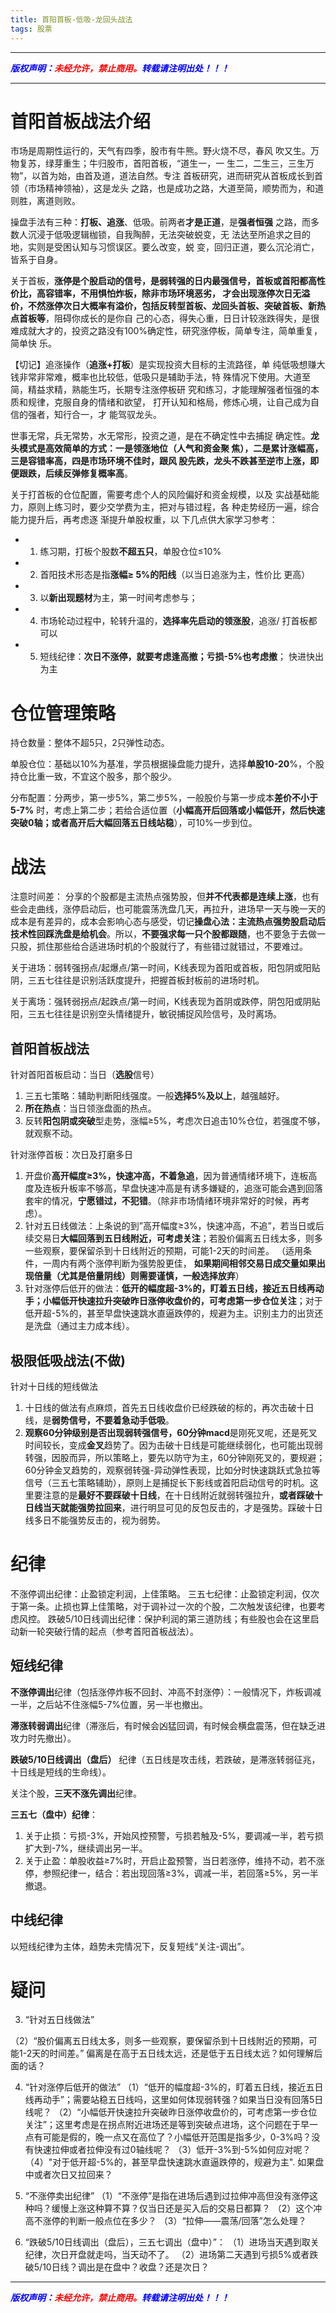 ```yaml
---
title: 首阳首板-低吸-龙回头战法
tags: 股票
---
```



------

***<font color=blue>版权声明：</font><font color=red>未经允许，禁止商用。</font><font color=blue>转载请注明出处！！！</font>***

------
# 首阳首板战法介绍 
市场是周期性运行的，天气有四季，股市有牛熊。野火烧不尽，春风 吹又生。万物复苏，绿芽重生；牛归股市，首阳首板，“道生一，一 生二，二生三，三生万物”，以首为始，由首及道，道法自然。专注 首板研究，进而研究从首板成长到首领（市场精神领袖），这是龙头 之路，也是成功之路，大道至简，顺势而为，和道则胜，离道则败。 

操盘手法有三种：**打板、追涨**、低吸。前两者**才是正道**，是**强者恒强** 之路，而多数人沉浸于低吸逻辑枷锁，自我陶醉，无法突破蜕变，无 法达至所追求之目的地，实则是受困认知与习惯误区。要么改变，蜕 变，回归正道，要么沉沦消亡，皆系于自身。 

关于首板，**涨停是个股启动的信号，是弱转强的日内最强信号，首板或首阳都高性价比，高容错率，不用惧怕炸板，除非市场环境恶劣， 才会出现涨停次日无溢价，不然涨停次日大概率有溢价，包括反转型首板、龙回头首板、突破首板、新热点首板等**，阻碍你成长的是你自 己的心态，得失心重，日日计较涨跌得失，是很难成就大才的，投资之路没有100%确定性，研究涨停板，简单专注，简单重复，简单快 乐。 

【切记】追涨操作（**追涨+打板**）是实现投资大目标的主流路径，单 纯低吸想赚大钱非常非常难，概率也比较低，低吸只是辅助手法，特 殊情况下使用。大道至简，精益求精，熟能生巧，长期专注涨停板研 究和练习，才能理解强者恒强的本质和规律，克服自身的情绪和欲望， 打开认知和格局，修炼心境，让自己成为自信的强者，知行合一，才 能驾驭龙头。 

世事无常，兵无常势，水无常形，投资之道，是在不确定性中去捕捉 确定性。**龙头模式是高效简单的方式：一是领涨地位（人气和资金聚 焦），二是累计涨幅高，三是容错率高，四是市场环境不佳时，跟风 股先跌，龙头不跌甚至逆市上涨，即便跟跌，后续反弹修复概率高**。 

关于打首板的仓位配置，需要考虑个人的风险偏好和资金规模，以及 实战基础能力，原则上练习时，要少交学费为主，把对与错过程，各 种走势经历一遍，综合能力提升后，再考虑逐 渐提升单股权重，以 下几点供大家学习参考： 
* 1. 练习期，打板个股数**不超五只**，单股仓位≤10% 
* 2. 首阳技术形态是指**涨幅≥ 5%的阳线**（以当日追涨为主，性价比 更高） 
* 3. 以**新出现题材**为主，第一时间考虑参与； 
* 4. 市场轮动过程中，轮转升温的，**选择率先启动的领涨股**，追涨/ 打首板都可以 
* 5. 短线纪律：**次日不涨停，就要考虑逢高撤；亏损-5%也考虑撤**； 快进快出为主

# 仓位管理策略
持仓数量：整体不超5只，2只弹性动态。

单股仓位：基础以10%为基准，学员根据操盘能力提升，选择**单股10-20**%，个股持仓比重一致，不宜这个股多，那个股少。

分布配置：分两步，第一步5%，第二步5%，一般股价与第一步成本**差价不小于5-7%** 时，考虑上第二步；若给合适位置（**小幅高开后回落或小幅低开，然后快速突破0轴；或者高开后大幅回落五日线站稳**），可10%一步到位。

# 战法

注意时间差： 分享的个股都是主流热点强势股，但**并不代表都是连续上涨**，也有些会走曲线，涨停启动后，也可能震荡洗盘几天，再拉升，进场早一天与晚一天的成本是有差异的，成本会影响心态与感受，切记**操盘心法：主流热点强势股启动后技术性回踩洗盘是给机会**。所以，**不要强求每一只个股都跟随**，也不要急于去做一只股，抓住那些给合适进场时机的个股就行了，有些错过就错过，不要难过。

关于进场：弱转强拐点/起爆点/第一时间，K线表现为首阳或首板，阳包阴或阳贴阴，三五七往往是识别活跃度提升，把握首板封板前的进场时机。

关于离场：强转弱拐点/起跌点/第一时间，K线表现为首阴或跌停，阴包阳或阴贴阳，三五七往往是识别空头情绪提升，敏锐捕捉风险信号，及时离场。

## 首阳首板战法
针对首阳首板启动：当日（**选股**信号）
1. 三五七策略：辅助判断阳线强度。一般**选择5%及以上**，越强越好。
2. **所在热点**：当日领涨盘面的热点。
3. 反转**阳包阴或突破**型走势，涨幅≥5%，考虑次日追击10%仓位，若强度不够，就观察不动。

针对涨停首板：次日及打磨多日
1. 开盘价**高开幅度≥3%，快速冲高，不着急追**，因为普通情绪环境下，连板高度及连板升板率不够高，早盘快速冲高是有诱多嫌疑的，追涨可能会遇到回落套牢的情况，**宁愿错过，不犯错**。（除非市场情绪环境非常好的时候，再考虑）。
2. 针对五日线做法：上条说的到”高开幅度≥3%，快速冲高，不追”，若当日或后续交易日**大幅回落到五日线附近，可考虑关注**；若股价偏离五日线太多，则多一些观察，要保留杀到十日线附近的预期，可能1-2天的时间差。 （适用条件，一周内有两个涨停判断为强势股更佳， **如果期间相邻交易日成交量如果出现倍量（尤其是倍量阴线）则需要谨慎，一般选择放弃**）
3. 针对涨停后低开的做法：**低开的幅度超-3%的，盯着五日线，接近五日线再动手；小幅低开快速拉升突破昨日涨停收盘价的，可考虑第一步仓位关注**；对于低开超-5%的，甚至早盘快速跳水直逼跌停的，规避为主。识别主力的出货还是洗盘（通过主力成本线）。

## 极限低吸战法(不做)
针对十日线的短线做法
1. 十日线的做法有点麻烦，首先五日线收盘价已经跌破的标的，再次击破十日线，是**弱势信号，不要着急动手低吸**。
2. **观察60分钟级别是否出现弱转强信号，60分钟macd**是刚死叉呢，还是死叉时间较长，变成**金叉**趋势了。因为击破十日线是可能继续弱化，也可能出现弱转强，因股而异，所以策略上，要先以防守为主，60分钟刚死叉的，要规避；60分钟金叉趋势的，观察弱转强-异动弹性表现，比如分时快速跳跃式急拉等信号（三五七策略辅助），原则上是捕捉长下影线或首阳启动信号的时机。这里要注意的是**最好不要踩破十日线**，在十日线附近就弱转强拉升，**或者踩破十日线当天就能强势拉回来**，进行明显可见的反包反击的，才是强势。踩破十日线多日不能强势反击的，视为弱势。


# 纪律
不涨停调出纪律：止盈锁定利润，上佳策略。
三五七纪律：止盈锁定利润，仅次于第一条。止损也算上佳策略，对于调补过一次的个股，二次触发该纪律，也要考虑风控。
跌破5/10日线调出纪律：保护利润的第三道防线；有些股也会在这里启动新一轮突破行情的起点（参考首阳首板战法）。
## 短线纪律
**不涨停调出**纪律（包括涨停炸板不回封、冲高不封涨停）：一般情况下，炸板调减一半，之后站不住涨幅5-7%位置，另一半也撤出。

**滞涨转弱调出**纪律（滞涨后，有时候会凶猛回调，有时候会横盘震荡，但在缺乏进攻力时先撤出）。

**跌破5/10日线调出（盘后）** 纪律（五日线是攻击线，若跌破，是滞涨转弱征兆，十日线是短线的生命线）。

关注个股，**三天不涨先调出**纪律。
 
**三五七（盘中）纪律**：
1. 关于止损：亏损-3%，开始风控预警，亏损若触及-5%，要调减一半，若亏损扩大到-7%，继续调出另一半。
2. 关于止盈：单股收益≥7%时，开启止盈预警，当日若涨停，维持不动，若不涨停，参照纪律一，结合：若出现回落≥3%，调减一半，若回落≥5%，另一半撤退。

## 中线纪律

以短线纪律为主体，趋势未完情况下，反复短线“关注-调出”。

# 疑问


3. “针对五日线做法”

  （2）“股价偏离五日线太多，则多一些观察，要保留杀到十日线附近的预期，可能1-2天的时间差。” 偏离是在高于五日线太远，还是低于五日线太远？如何理解后面的话？
  
4. “针对涨停后低开的做法”
  （1）“低开的幅度超-3%的，盯着五日线，接近五日线再动手”；需要站稳五日线吗，这里如何体现弱转强？如果当日没有回落5日线呢？ 
  （2）“小幅低开快速拉升突破昨日涨停收盘价的，可考虑第一步仓位关注”；这里考虑是在拐点附近进场还是等到突破点进场，这个问题在于早一点有可能是假的，晚一点又在高位了？小幅低开范围是指多少，0-3%吗？没有快速拉伸或者拉伸没有过0轴线呢？
  （3）低开-3%到-5%如何应对呢？
  （4）"对于低开超-5%的，甚至早盘快速跳水直逼跌停的，规避为主". 如果盘中或者次日又拉回来？
  4. “不涨停卖出纪律”
  （1）“不涨停”是指在进场后遇到过拉伸冲高但没有涨停这种吗？缓慢上涨这种算不算？仅当日还是买入后的交易日都算？
  （2）这个冲高不涨停的判断一般点位在多少？
  （3）“拉伸——震荡/回落”怎么处理？
  
5. “跌破5/10日线调出（盘后），三五七调出（盘中）”：
  （1）进场当天遇到取关纪律，次日开盘就走吗，当天动不了。
  （2）进场第二天遇到亏损5%或者跌破5/10日线？调出是在盘中？收盘？还是次日？








------
***<font color=blue>版权声明：</font><font color=red>未经允许，禁止商用。</font><font color=blue>转载请注明出处！！！</font>***


